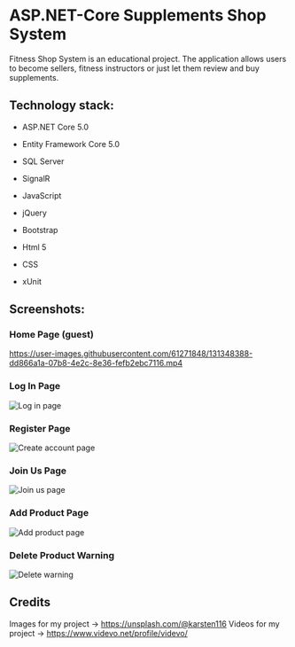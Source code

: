 # ASP.NET-Core Supplements Shop System
Fitness Shop System is an educational project. The application allows users to become sellers, fitness instructors or just let them review and buy supplements.

## Technology stack:

- ASP.NET Core 5.0

- Entity Framework Core 5.0

- SQL Server

- SignalR

- JavaScript

- jQuery

- Bootstrap

- Html 5

- CSS

- xUnit

## Screenshots:

### Home Page (guest)
https://user-images.githubusercontent.com/61271848/131348388-dd866a1a-07b8-4e2c-8e36-fefb2ebc7116.mp4

### Log In Page 
![Log in page](https://user-images.githubusercontent.com/61271848/131348103-a3015604-058e-418c-95c4-d08500efe48a.png)

### Register Page
![Create account page](https://user-images.githubusercontent.com/61271848/131348296-b2a287c4-57be-4d21-8540-3129d76ba6ef.png)

### Join Us Page
![Join us page](https://user-images.githubusercontent.com/61271848/131348248-f4fa2e7f-4830-43e3-b12b-92dc160a1637.png)

### Add Product Page
![Add product page](https://user-images.githubusercontent.com/61271848/131348931-8f1274d8-734d-4952-89b5-bce29b8c2b05.png)

### Delete Product Warning
![Delete warning](https://user-images.githubusercontent.com/61271848/131349340-8ecb6d0c-a358-4f4e-ace1-fd602dfc58e9.png)

## Credits

Images for my project -> https://unsplash.com/@karsten116
Videos for my project -> https://www.videvo.net/profile/videvo/
